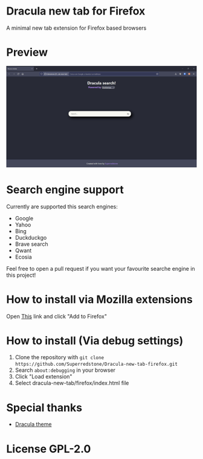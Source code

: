 # Dracula new tab for Firefox

A minimal new tab extension for Firefox based browsers

# Preview

<img src="screenshot.png"/>

# Search engine support

Currently are supported this search engines:

- Google
- Yahoo
- Bing
- Duckduckgo
- Brave search
- Qwant
- Ecosia

Feel free to open a pull request if you want your favourite searche engine in this project!

# How to install via Mozilla extensions

Open [This](https://addons.mozilla.org/it/firefox/addon/dracula-new-tab/) link and click "Add to Firefox"

# How to install (Via debug settings)

1. Clone the repository with `git clone https://github.com/Superredstone/Dracula-new-tab-firefox.git`
1. Search `about:debugging` in your browser
1. Click "Load extension"
1. Select dracula-new-tab/firefox/index.html file

# Special thanks

- [Dracula theme](https://draculatheme.com/)

# License GPL-2.0
